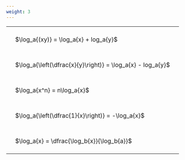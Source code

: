 ```yaml
---
weight: 3
---
```


<style type="text/css">
#T_def4d th.col_heading {
  text-align: left;
  font-size: 1em;
}
#T_def4d td {
  text-align: left;
  font-size: 1em;
  padding: 1.5em;
}
</style>
<table id="T_def4d">
  <thead>
  </thead>
  <tbody>
    <tr>
      <td id="T_def4d_row0_col0" class="data row0 col0" >$\log_a{(xy)} = \log_a{x} + log_a{y}$</td>
    </tr>
    <tr>
      <td id="T_def4d_row1_col0" class="data row1 col0" >$\log_a{\left(\dfrac{x}{y}\right)} = \log_a{x} - log_a{y}$</td>
    </tr>
    <tr>
      <td id="T_def4d_row2_col0" class="data row2 col0" >$\log_a{x^n} = n\log_a{x}$</td>
    </tr>
    <tr>
      <td id="T_def4d_row3_col0" class="data row3 col0" >$\log_a{\left(\dfrac{1}{x}\right)} = -\log_a{x}$</td>
    </tr>
    <tr>
      <td id="T_def4d_row4_col0" class="data row4 col0" >$\log_a{x} = \dfrac{\log_b{x}}{\log_b{a}}$</td>
    </tr>
  </tbody>
</table>

